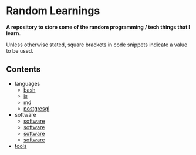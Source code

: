 # Random Learnings

**A repository to store some of the random programming / tech things that I learn.**

Unless otherwise stated, square brackets in code snippets indicate a value to be used.

## Contents

- languages
  - [bash](./languages/bash)
  - [js](./languages/js)
  - [md](./languages/md)
  - [postgresql](./languages/postgresql)
- software
  - [software](./software/cmd)
  - [software](./software/docker)
  - [software](./software/git)
  - [software](./software/teamcity)
- [tools](./tools/tools)
